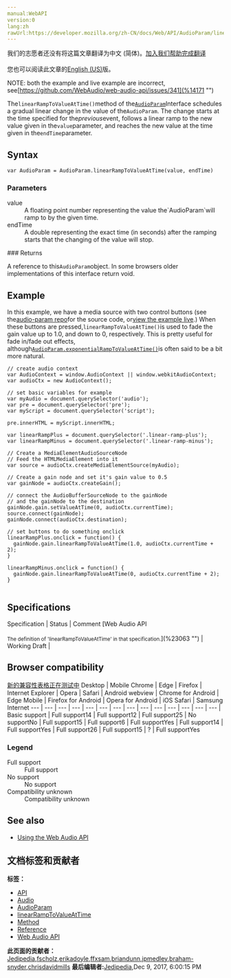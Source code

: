 ```yaml
---
manual:WebAPI
version:0
lang:zh
rawUrl:https://developer.mozilla.org/zh-CN/docs/Web/API/AudioParam/linearRampToValueAtTime
---
```




<bdi>我们的志愿者还没有将这篇文章翻译为<bdi>中文 (简体)</bdi>。[加入我们帮助完成翻译](%23060 "")<br></br>您也可以阅读此文章的[English (US)](%14170 "")版。</bdi>






NOTE: both the example and live example are incorrect, see[https://github.com/WebAudio/web-audio-api/issues/341](%14171 "")



The`linearRampToValueAtTime()`method of the[`AudioParam`](%3874 "There are two kinds of AudioParam, a-rate and k-rate parameters:")Interface schedules a gradual linear change in the value of the`AudioParam`. The change starts at the time specified for the<em>previous</em>event, follows a linear ramp to the new value given in the`value`parameter, and reaches the new value at the time given in the`endTime`parameter.



## Syntax<a name="Syntax"></a>

```
var AudioParam = AudioParam.linearRampToValueAtTime(value, endTime)
```

### Parameters<a name="Parameters"></a>
<dl><dt id=''>value</dt><dd>A floating point number representing the value the`AudioParam`will ramp to by the given time.</dd><dt id=''>endTime</dt><dd>A double representing the exact time (in seconds) after the ramping starts that the changing of the value will stop.</dd></dl>
### Returns<a name="Returns"></a>


A reference to this`AudioParam`object. In some browsers older implementations of this interface return void.


## Example<a name="Example"></a>
<dl></dl>

In this example, we have a media source with two control buttons (see the[audio-param repo](%23061 "")for the source code, or[view the example live](%23062 "").) When these buttons are pressed,`linearRampToValueAtTime()`is used to fade the gain value up to 1.0, and down to 0, respectively. This is pretty useful for fade in/fade out effects, although[`AudioParam.exponentialRampToValueAtTime()`](%14169 "A reference to this AudioParam object. In some browsers older implementations of this interface return void.")is often said to be a bit more natural.


```
// create audio context
var AudioContext = window.AudioContext || window.webkitAudioContext;
var audioCtx = new AudioContext();

// set basic variables for example
var myAudio = document.querySelector('audio');
var pre = document.querySelector('pre');
var myScript = document.querySelector('script');

pre.innerHTML = myScript.innerHTML;

var linearRampPlus = document.querySelector('.linear-ramp-plus');
var linearRampMinus = document.querySelector('.linear-ramp-minus');

// Create a MediaElementAudioSourceNode
// Feed the HTMLMediaElement into it
var source = audioCtx.createMediaElementSource(myAudio);

// Create a gain node and set it's gain value to 0.5
var gainNode = audioCtx.createGain();

// connect the AudioBufferSourceNode to the gainNode
// and the gainNode to the destination
gainNode.gain.setValueAtTime(0, audioCtx.currentTime);
source.connect(gainNode);
gainNode.connect(audioCtx.destination);

// set buttons to do something onclick
linearRampPlus.onclick = function() {
  gainNode.gain.linearRampToValueAtTime(1.0, audioCtx.currentTime + 2);
}

linearRampMinus.onclick = function() {
  gainNode.gain.linearRampToValueAtTime(0, audioCtx.currentTime + 2);
} 
 

```

## Specifications<a name="Specifications"></a>
<dl></dl>Specification | Status | Comment 
[Web Audio API<br></br><small>The definition of &#39;linearRampToValueAtTime&#39; in that specification.</small>](%23063 "") | Working Draft |  


## Browser compatibility<a name="Browser_compatibility"></a>
[新的兼容性表格正在测试中<i></i>](%3360 "")
<abbr>Desktop<i></i></abbr> | <abbr>Mobile<i></i></abbr> 
<abbr>Chrome<i></i></abbr> | <abbr>Edge<i></i></abbr> | <abbr>Firefox<i></i></abbr> | <abbr>Internet Explorer<i></i></abbr> | <abbr>Opera<i></i></abbr> | <abbr>Safari<i></i></abbr> | <abbr>Android webview<i></i></abbr> | <abbr>Chrome for Android<i></i></abbr> | <abbr>Edge Mobile<i></i></abbr> | <abbr>Firefox for Android<i></i></abbr> | <abbr>Opera for Android<i></i></abbr> | <abbr>iOS Safari<i></i></abbr> | <abbr>Samsung Internet<i></i></abbr> 
 ---  |  ---  |  ---  |  ---  |  ---  |  ---  |  ---  |  ---  |  ---  |  ---  |  ---  |  ---  |  ---  |  ---  | 
Basic support | <abbr>Full support</abbr>14 | <abbr>Full support</abbr>12 | <abbr>Full support</abbr>25 | <abbr>No support</abbr>No | <abbr>Full support</abbr>15 | <abbr>Full support</abbr>6 | <abbr>Full support</abbr>Yes | <abbr>Full support</abbr>14 | <abbr>Full support</abbr>Yes | <abbr>Full support</abbr>26 | <abbr>Full support</abbr>15 | <abbr>?</abbr> | <abbr>Full support</abbr>Yes 


### Legend<a name="Legend"></a>
<dl><dt id=''><abbr>Full support</abbr></dt><dd>Full support</dd><dt id=''><abbr>No support</abbr></dt><dd>No support</dd><dt id=''><abbr>Compatibility unknown</abbr></dt><dd>Compatibility unknown</dd></dl>


## See also<a name="See_also"></a>

* [Using the Web Audio API](%3811 "")



## 文档标签和贡献者
**标签：**
* [API](%50 "")
* [Audio](%3822 "")
* [AudioParam](%23043 "")
* [linearRampToValueAtTime](%23064 "")
* [Method](%14476 "")
* [Reference](%3381 "")
* [Web Audio API](%3830 "")

**此页面的贡献者：**[Jedipedia](%4038 ""),[fscholz](%60 ""),[erikadoyle](%3894 ""),[ffxsam](%23065 ""),[briandunn](%23066 ""),[jpmedley](%3413 ""),[braham-snyder](%23067 ""),[chrisdavidmills](%3495 "")
**最后编辑者:**[Jedipedia](%4038 ""),<time>Dec 9, 2017, 6:00:15 PM</time>


